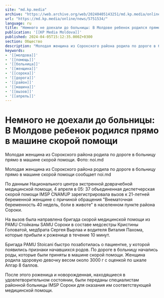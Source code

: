 ```yaml
---
site: "md.kp.media"
archive: "https://web.archive.org/web/20240405143251/md.kp.media/online/news/5751534/"
url: "https://md.kp.media/online/news/5751534/"
language: ru
title: "Немного не доехали до больницы: В Молдове ребенок родился прямо в машине скорой помощи"
publication: '[[KP Media Moldova]]'
published: 2024-04-05T15:12:35.000Z+0300
section: Общество
description: "Молодая женщина из Сорокского района родила по дороге в больницу"
keywords:
- '[[молдова]]'
- '[[помощь]]'
- '[[больница]]'
- '[[женщина]]'
- '[[сорока]]'
- '[[дорога]]'
- '[[район]]'
- '[[машина]]'
- '[[вызов]]'
- '[[апрель]]'
---
```


# Немного не доехали до больницы: В Молдове ребенок родился прямо в машине скорой помощи

Молодая женщина из Сорокского района родила по дороге в больницу прямо в машине скорой помощи. Фото: noi.md

Молодая женщина из Сорокского района родила по дороге в больницу прямо в машине скорой помощи сообщает noi.md

По данным Национального центра экстренной доврачебной медицинской помощи, 4 апреля в 05: 37 объединенная диспетчерская скорой помощи IMSP CNAMUP зарегистрировала вызов к 21-летней беременной женщине с причиной обращения "Внематочная беременность 40 недель, боли в животе" в населенном пункте района Сороки.

На вызов была направлена бригада скорой медицинской помощи из PAMU Стойканы SAMU Сороки в составе медсестры Кристины Головатой, медбрата Сергея Вырлаа и водителя Виталия Пахома, которые прибыли к роженице в течение 10 минут.

Бригада PAMU Stoicani быстро позаботилась о пациентке, у которой появились признаки начавшихся родов. По дороге в больницу начались роды, которые были приняты в машине скорой помощи. Женщина родила здоровую девочку весом около 3000 г с оценкой по шкале Апгар 8 баллов.

После этого роженица и новорожденная, находящиеся в удовлетворительном состоянии, были переданы специалистам районной больницы IMSP Сороки для оказания им соответствующей медицинской помощи.